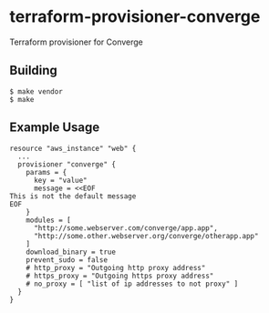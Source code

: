 # terraform-provisioner-converge

Terraform provisioner for Converge

## Building

```shell
$ make vendor
$ make
```

## Example Usage

```
resource "aws_instance" "web" {
  ...
  provisioner "converge" {
    params = {
      key = "value"
      message = <<EOF
This is not the default message
EOF
    }
    modules = [
      "http://some.webserver.com/converge/app.app",
      "http://some.other.webserver.org/converge/otherapp.app"
    ]
    download_binary = true
    prevent_sudo = false
    # http_proxy = "Outgoing http proxy address"
    # https_proxy = "Outgoing https proxy address"
    # no_proxy = [ "list of ip addresses to not proxy" ]
  }
}
```

